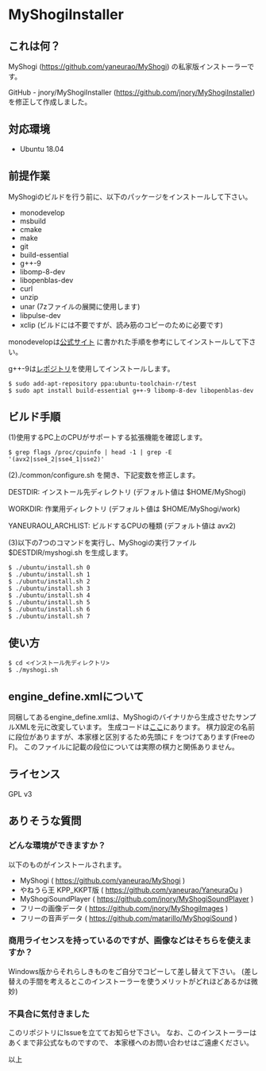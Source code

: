 # MyShogiInstaller

## これは何？

MyShogi (https://github.com/yaneurao/MyShogi) の私家版インストーラーです。

GitHub - jnory/MyShogiInstaller (https://github.com/jnory/MyShogiInstaller) を修正して作成しました。

## 対応環境

- Ubuntu 18.04

## 前提作業

MyShogiのビルドを行う前に、以下のパッケージをインストールして下さい。

* monodevelop
* msbuild
* cmake
* make
* git
* build-essential
* g++-9
* libomp-8-dev
* libopenblas-dev
* curl
* unzip
* unar (7zファイルの展開に使用します)
* libpulse-dev
* xclip (ビルドには不要ですが、読み筋のコピーのために必要です)

monodevelopは[公式サイト](https://www.mono-project.com/download)
に書かれた手順を参考にしてインストールして下さい。

g++-9は[レポジトリ](ppa:ubuntu-toolchain-r/test)を使用してインストールします。

    $ sudo add-apt-repository ppa:ubuntu-toolchain-r/test
    $ sudo apt install build-essential g++-9 libomp-8-dev libopenblas-dev

## ビルド手順

(1)使用するPC上のCPUがサポートする拡張機能を確認します。

    $ grep flags /proc/cpuinfo | head -1 | grep -E '(avx2|sse4_2|sse4_1|sse2)'

(2)./common/configure.sh を開き、下記変数を修正します。

  DESTDIR: インストール先ディレクトリ (デフォルト値は $HOME/MyShogi)

  WORKDIR: 作業用ディレクトリ (デフォルト値は $HOME/MyShogi/work)

  YANEURAOU_ARCHLIST: ビルドするCPUの種類 (デフォルト値は avx2)

(3)以下の7つのコマンドを実行し、MyShogiの実行ファイル $DESTDIR/myshogi.sh を生成します。

    $ ./ubuntu/install.sh 0
    $ ./ubuntu/install.sh 1
    $ ./ubuntu/install.sh 2
    $ ./ubuntu/install.sh 3
    $ ./ubuntu/install.sh 4
    $ ./ubuntu/install.sh 5
    $ ./ubuntu/install.sh 6
    $ ./ubuntu/install.sh 7

## 使い方

    $ cd <インストール先ディレクトリ>
    $ ./myshogi.sh

## engine_define.xmlについて

同梱してあるengine_define.xmlは、MyShogiのバイナリから生成させたサンプルXMLを元に改変しています。
生成コードは[ここ](https://github.com/yaneurao/MyShogi/blob/master/MyShogi/Model/Shogi/EngineDefine/Sample/EngineDefineSample.cs)にあります。
棋力設定の名前に段位がありますが、本家様と区別するため先頭に `F` をつけてあります(FreeのF)。
このファイルに記載の段位については実際の棋力と関係ありません。

## ライセンス

GPL v3

## ありそうな質問

### どんな環境ができますか？

以下のものがインストールされます。

* MyShogi ( https://github.com/yaneurao/MyShogi )
* やねうら王 KPP_KKPT版 ( https://github.com/yaneurao/YaneuraOu )
* MyShogiSoundPlayer ( https://github.com/jnory/MyShogiSoundPlayer )
* フリーの画像データ ( https://github.com/jnory/MyShogiImages )
* フリーの音声データ ( https://github.com/matarillo/MyShogiSound )

### 商用ライセンスを持っているのですが、画像などはそちらを使えますか？

Windows版からそれらしきものをご自分でコピーして差し替えて下さい。
(差し替えの手間を考えるとこのインストーラーを使うメリットがどれほどあるかは微妙)

### 不具合に気付きました

このリポジトリにIssueを立ててお知らせ下さい。
なお、このインストーラーはあくまで非公式なものですので、
本家様へのお問い合わせはご遠慮ください。

以上
